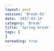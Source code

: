 ```yaml
--- 
layout: post 
session: 'Break-01' 
date: '2017-03-14' 
category: 'Break' 
title: 'Spring break' 
tags: [
] 
noreading: true
--- 
```


<excerpt/>
